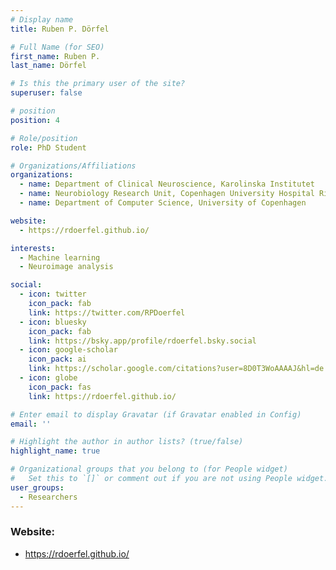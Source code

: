 ```yaml
---
# Display name
title: Ruben P. Dörfel

# Full Name (for SEO)
first_name: Ruben P.
last_name: Dörfel

# Is this the primary user of the site?
superuser: false

# position
position: 4

# Role/position
role: PhD Student

# Organizations/Affiliations
organizations:
  - name: Department of Clinical Neuroscience, Karolinska Institutet
  - name: Neurobiology Research Unit, Copenhagen University Hospital Rigshospitalet
  - name: Department of Computer Science, University of Copenhagen

website:
  - https://rdoerfel.github.io/

interests:
  - Machine learning
  - Neuroimage analysis

social:
  - icon: twitter
    icon_pack: fab
    link: https://twitter.com/RPDoerfel
  - icon: bluesky
    icon_pack: fab
    link: https://bsky.app/profile/rdoerfel.bsky.social
  - icon: google-scholar
    icon_pack: ai
    link: https://scholar.google.com/citations?user=8D0T3WoAAAAJ&hl=de
  - icon: globe
    icon_pack: fas
    link: https://rdoerfel.github.io/

# Enter email to display Gravatar (if Gravatar enabled in Config)
email: ''

# Highlight the author in author lists? (true/false)
highlight_name: true

# Organizational groups that you belong to (for People widget)
#   Set this to `[]` or comment out if you are not using People widget.
user_groups:
  - Researchers
---
```

### Website:
- https://rdoerfel.github.io/